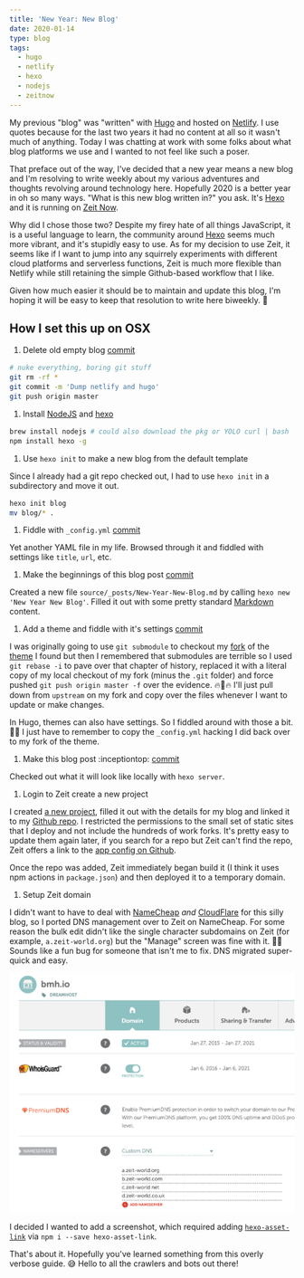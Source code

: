 ```yaml
---
title: 'New Year: New Blog'
date: 2020-01-14
type: blog
tags:
  - hugo
  - netlify
  - hexo
  - nodejs
  - zeitnow
---
```


My previous "blog" was "written" with [Hugo](https://gohugo.io/) and hosted on [Netlify](https://netlify.com). I use quotes because for the last two years it had no content at all so it wasn't much of anything. Today I was chatting at work with some folks about what blog platforms we use and I wanted to not feel like such a poser.

<!-- more -->

That preface out of the way, I've decided that a new year means a new blog and I'm resolving to write weekly about my various adventures and thoughts revolving around technology here. Hopefully 2020 is a better year in oh so many ways. "What is this new blog written in?" you ask. It's [Hexo](https://hexo.io/) and it is running on [Zeit Now](https://zeit.co/).

Why did I chose those two? Despite my firey hate of all things JavaScript, it is a useful language to learn, the community around [Hexo](https://hexo.io) seems much more vibrant, and it's stupidly easy to use. As for my decision to use Zeit, it seems like if I want to jump into any squirrely experiments with different cloud platforms and serverless functions, Zeit is much more flexible than Netlify while still retaining the simple Github-based workflow that I like.

Given how much easier it should be to maintain and update this blog, I'm hoping it will be easy to keep that resolution to write here biweekly. 🤞

## How I set this up on OSX

1. Delete old empty blog [commit](https://github.com/highb/bmh/commit/90f6834efa0fc420e53130821eaf573ecd37183e)

  ```bash
  # nuke everything, boring git stuff
  git rm -rf *
  git commit -m 'Dump netlify and hugo'
  git push origin master
  ```

1. Install [NodeJS](https://nodejs.org/en/) and [hexo](https://hexo.io/docs/)

  ```bash
  brew install nodejs # could also download the pkg or YOLO curl | bash
  npm install hexo -g
  ```

1. Use `hexo init` to make a new blog from the default template

  Since I already had a git repo checked out, I had to use `hexo init` in a subdirectory and move it out.

  ```bash
  hexo init blog
  mv blog/* .
  ```

1. Fiddle with `_config.yml` [commit](https://github.com/highb/bmh/commit/a3d2203eb05912f45ee3ac8b3ef70fecec56caba)

  Yet another YAML file in my life. Browsed through it and fiddled with settings like `title`, `url`, etc.

1. Make the beginnings of this blog post [commit](https://github.com/highb/bmh/commit/9fb256f08875a0b829333670d19f810698e08c6a)

  Created a new file `source/_posts/New-Year-New-Blog.md` by calling `hexo new 'New Year New Blog'`. Filled it out with some pretty standard [Markdown](https://www.markdownguide.org/) content.

1. Add a theme and fiddle with it's settings [commit](https://github.com/highb/bmh/commit/51c7589f4c4d11fb4902d374a9c1ec99d33249a8)

  I was originally going to use `git submodule` to checkout my [fork](https://github.com/highb/hexo-theme-next) of the [theme](https://theme-next.org/) I found but then I remembered that submodules are terrible so I used `git rebase -i` to pave over that chapter of history, replaced it with a literal copy of my local checkout of my fork (minus the `.git` folder) and force pushed `git push origin master -f` over the evidence. 🔥📁🔥 I'll just pull down from `upstream` on my fork and copy over the files whenever I want to update or make changes. 

  In Hugo, themes can also have settings. So I fiddled around with those a bit. 🤷‍♂️ I just have to remember to copy the `_config.yml` hacking I did back over to my fork of the theme.

1. Make this blog post :inceptiontop: [commit](https://github.com/highb/bmh/commit/f37e3ea5072dececea4080b7a5191ae9d7654e39)

  Checked out what it will look like locally with `hexo server`.

1. Login to Zeit create a new project

  I created [a new project](https://zeit.co/new), filled it out with the details for my blog and linked it to my [Github repo](https://github.com/highb/bmh). I restricted the permissions to the small set of static sites that I deploy and not include the hundreds of work forks. It's pretty easy to update them again later, if you search for a repo but Zeit can't find the repo, Zeit offers a link to the [app config on Github](https://github.com/settings/installations/5601560).

  Once the repo was added, Zeit immediately began build it (I think it uses npm actions in `package.json`) and then deployed it to a temporary domain.

1. Setup Zeit domain

  I didn't want to have to deal with [NameCheap](https://namecheap.com) *and* [CloudFlare](https://cloudflare.com) for this silly blog, so I ported DNS management over to Zeit on NameCheap. For some reason the bulk edit didn't like the single character subdomains on Zeit (for example, `a.zeit-world.org`) but the "Manage" screen was fine with it. 🤷‍♂️ Sounds like a fun bug for someone that isn't me to fix. DNS migrated super-quick and easy.

  ![NameCheap DNS Setup Screenshot](New-Year-New-Blog/namecheap-screenshot.png)

  I decided I wanted to add a screenshot, which required adding [`hexo-asset-link`](https://github.com/liolok/hexo-asset-link) via `npm i --save hexo-asset-link`.

That's about it. Hopefully you've learned something from this overly verbose guide. 😅 Hello to all the crawlers and bots out there!
